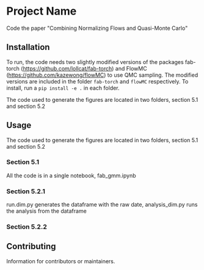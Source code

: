 # Project Name

Code the paper "Combining Normalizing Flows and Quasi-Monte Carlo"

## Installation

To run, the code needs two slightly modified versions of the packages fab-torch (https://github.com/lollcat/fab-torch) and FlowMC (https://github.com/kazewong/flowMC) to use QMC sampling. The modified versions are included in the folder `fab-torch` and `flowMC` respectively. To install, run a `pip install -e .` in each folder.

The code used to generate the figures are located in two folders, section 5.1 and section 5.2



## Usage


The code used to generate the figures are located in two folders, section 5.1 and section 5.2

### Section 5.1
All the code is in a single notebook, fab_gmm.ipynb

### Section 5.2.1
run.dim.py generates the dataframe with the raw date, analysis_dim.py runs the analysis from the dataframe

### Section 5.2.2




## Contributing

Information for contributors or maintainers.
